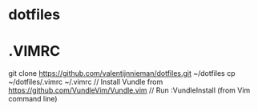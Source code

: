 # dotfiles

# .VIMRC

git clone https://github.com/valentijnnieman/dotfiles.git ~/dotfiles
cp ~/dotfiles/.vimrc ~/.vimrc 
// Install Vundle from https://github.com/VundleVim/Vundle.vim
// Run :VundleInstall (from Vim command line)
